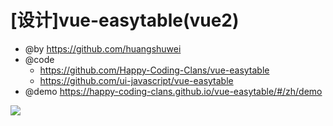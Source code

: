 # [设计]vue-easytable(vue2)

- @by https://github.com/huangshuwei
- @code 
    - https://github.com/Happy-Coding-Clans/vue-easytable
    - https://github.com/ui-javascript/vue-easytable
- @demo https://happy-coding-clans.github.io/vue-easytable/#/zh/demo

![](https://luo0412.oss-cn-hangzhou.aliyuncs.com/1646721778523.png)